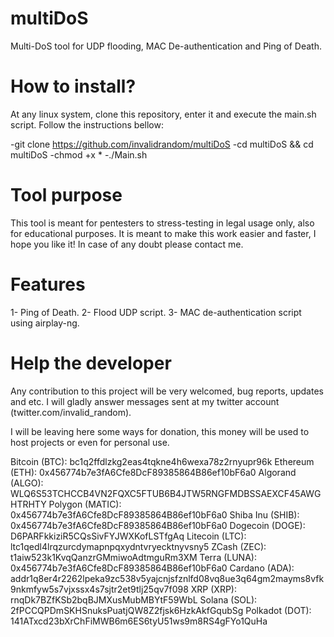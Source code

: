# multiDoS
Multi-DoS tool for UDP flooding, MAC De-authentication and Ping of Death.

# How to install?

At any linux system, clone this repository, enter it and execute the main.sh script. Follow the instructions bellow:

-git clone https://github.com/invalidrandom/multiDoS
-cd multiDoS && cd multiDoS
-chmod +x *
-./Main.sh

# Tool purpose

This tool is meant for pentesters to stress-testing in legal usage only, also for educational purposes.
It is meant to make this work easier and faster, I hope you like it! In case of any doubt please contact me.

# Features

1- Ping of Death.
2- Flood UDP script.
3- MAC de-authentication script using airplay-ng.

# Help the developer

Any contribution to this project will be very welcomed, bug reports, updates and etc.
I will gladly answer messages sent at my twitter account (twitter.com/invalid_random).

I will be leaving here some ways for donation, this money will be used to host projects or even for personal use.

Bitcoin   (BTC):    bc1q2ffdlzkg2eas4tqkne4h6wexa78z2rnyupr96k
Ethereum  (ETH):    0x456774b7e3fA6Cfe8DcF89385864B86ef10bF6a0
Algorand  (ALGO):   WLQ6S53TCHCCB4VN2FQXC5FTUB6B4JTW5RNGFMDBSSAEXCF45AWGHTRHTY
Polygon   (MATIC):  0x456774b7e3fA6Cfe8DcF89385864B86ef10bF6a0
Shiba Inu (SHIB):   0x456774b7e3fA6Cfe8DcF89385864B86ef10bF6a0
Dogecoin  (DOGE):   D6PARFkkiziR5CQsSivFYJWXKofLSTfgAq
Litecoin  (LTC):    ltc1qedl4lrqzurcdymapnpqxydntvryecktnyvsny5
ZCash     (ZEC):    t1aiw523k1KvqQanzrGMmiwoAdtmguRm3XM
Terra     (LUNA):   0x456774b7e3fA6Cfe8DcF89385864B86ef10bF6a0
Cardano   (ADA):    addr1q8er4r2262lpeka9zc538v5yajcnjsfznlfd08vq8ue3q64gm2mayms8vfk9nkmfyw5s7vjxssx4s7sjtr2et9tlj25qv7f098
XRP       (XRP):    rnqDk7BZfKSb2bqBJMXusMubMBYtF59WbL
Solana    (SOL):    2fPCCQPDmSKHSnuksPuatjQW8Z2fjsk6HzkAkfGqubSg
Polkadot  (DOT):    141ATxcd23bXrChFiMWB6m6ES6tyU51ws9m8RS4gFYo1QuHa
